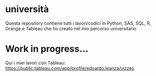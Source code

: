 # università
Questa repository contiene tutti i lavori/codici in Python, SAS, SQL, R, Orange e Tableau che ho creato nel mio percorso universitario
# Work in progress...

Qui i miei lavori con Tableau:
https://public.tableau.com/app/profile/edoardo.leanza/vizzes
